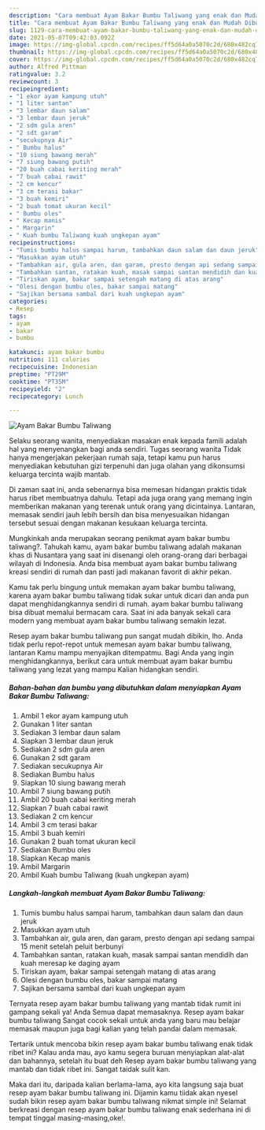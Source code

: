 ```yaml
---
description: "Cara membuat Ayam Bakar Bumbu Taliwang yang enak dan Mudah Dibuat"
title: "Cara membuat Ayam Bakar Bumbu Taliwang yang enak dan Mudah Dibuat"
slug: 1129-cara-membuat-ayam-bakar-bumbu-taliwang-yang-enak-dan-mudah-dibuat
date: 2021-05-07T09:42:03.092Z
image: https://img-global.cpcdn.com/recipes/ff5d64a0a5070c2d/680x482cq70/ayam-bakar-bumbu-taliwang-foto-resep-utama.jpg
thumbnail: https://img-global.cpcdn.com/recipes/ff5d64a0a5070c2d/680x482cq70/ayam-bakar-bumbu-taliwang-foto-resep-utama.jpg
cover: https://img-global.cpcdn.com/recipes/ff5d64a0a5070c2d/680x482cq70/ayam-bakar-bumbu-taliwang-foto-resep-utama.jpg
author: Alfred Pittman
ratingvalue: 3.2
reviewcount: 3
recipeingredient:
- "1 ekor ayam kampung utuh"
- "1 liter santan"
- "3 lembar daun salam"
- "3 lembar daun jeruk"
- "2 sdm gula aren"
- "2 sdt garam"
- "secukupnya Air"
- " Bumbu halus"
- "10 siung bawang merah"
- "7 siung bawang putih"
- "20 buah cabai keriting merah"
- "7 buah cabai rawit"
- "2 cm kencur"
- "3 cm terasi bakar"
- "3 buah kemiri"
- "2 buah tomat ukuran kecil"
- " Bumbu oles"
- " Kecap manis"
- " Margarin"
- " Kuah bumbu Taliwang kuah ungkepan ayam"
recipeinstructions:
- "Tumis bumbu halus sampai harum, tambahkan daun salam dan daun jeruk"
- "Masukkan ayam utuh"
- "Tambahkan air, gula aren, dan garam, presto dengan api sedang sampai 15 menit setelah peluit berbunyi"
- "Tambahkan santan, ratakan kuah, masak sampai santan mendidih dan kuah meresap ke daging ayam"
- "Tiriskan ayam, bakar sampai setengah matang di atas arang"
- "Olesi dengan bumbu oles, bakar sampai matang"
- "Sajikan bersama sambal dari kuah ungkepan ayam"
categories:
- Resep
tags:
- ayam
- bakar
- bumbu

katakunci: ayam bakar bumbu 
nutrition: 111 calories
recipecuisine: Indonesian
preptime: "PT29M"
cooktime: "PT35M"
recipeyield: "2"
recipecategory: Lunch

---
```



![Ayam Bakar Bumbu Taliwang](https://img-global.cpcdn.com/recipes/ff5d64a0a5070c2d/680x482cq70/ayam-bakar-bumbu-taliwang-foto-resep-utama.jpg)

Selaku seorang wanita, menyediakan masakan enak kepada famili adalah hal yang menyenangkan bagi anda sendiri. Tugas seorang  wanita Tidak hanya mengerjakan pekerjaan rumah saja, tetapi kamu pun harus menyediakan kebutuhan gizi terpenuhi dan juga olahan yang dikonsumsi keluarga tercinta wajib mantab.

Di zaman  saat ini, anda sebenarnya bisa memesan hidangan praktis tidak harus ribet membuatnya dahulu. Tetapi ada juga orang yang memang ingin memberikan makanan yang terenak untuk orang yang dicintainya. Lantaran, memasak sendiri jauh lebih bersih dan bisa menyesuaikan hidangan tersebut sesuai dengan makanan kesukaan keluarga tercinta. 



Mungkinkah anda merupakan seorang penikmat ayam bakar bumbu taliwang?. Tahukah kamu, ayam bakar bumbu taliwang adalah makanan khas di Nusantara yang saat ini disenangi oleh orang-orang dari berbagai wilayah di Indonesia. Anda bisa membuat ayam bakar bumbu taliwang kreasi sendiri di rumah dan pasti jadi makanan favorit di akhir pekan.

Kamu tak perlu bingung untuk memakan ayam bakar bumbu taliwang, karena ayam bakar bumbu taliwang tidak sukar untuk dicari dan anda pun dapat menghidangkannya sendiri di rumah. ayam bakar bumbu taliwang bisa dibuat memalui bermacam cara. Saat ini ada banyak sekali cara modern yang membuat ayam bakar bumbu taliwang semakin lezat.

Resep ayam bakar bumbu taliwang pun sangat mudah dibikin, lho. Anda tidak perlu repot-repot untuk memesan ayam bakar bumbu taliwang, lantaran Kamu mampu menyajikan ditempatmu. Bagi Anda yang ingin menghidangkannya, berikut cara untuk membuat ayam bakar bumbu taliwang yang lezat yang mampu Kalian hidangkan sendiri.

<!--inarticleads1-->

##### Bahan-bahan dan bumbu yang dibutuhkan dalam menyiapkan Ayam Bakar Bumbu Taliwang:

1. Ambil 1 ekor ayam kampung utuh
1. Gunakan 1 liter santan
1. Sediakan 3 lembar daun salam
1. Siapkan 3 lembar daun jeruk
1. Sediakan 2 sdm gula aren
1. Gunakan 2 sdt garam
1. Sediakan secukupnya Air
1. Sediakan  Bumbu halus
1. Siapkan 10 siung bawang merah
1. Ambil 7 siung bawang putih
1. Ambil 20 buah cabai keriting merah
1. Siapkan 7 buah cabai rawit
1. Sediakan 2 cm kencur
1. Ambil 3 cm terasi bakar
1. Ambil 3 buah kemiri
1. Gunakan 2 buah tomat ukuran kecil
1. Sediakan  Bumbu oles
1. Siapkan  Kecap manis
1. Ambil  Margarin
1. Ambil  Kuah bumbu Taliwang (kuah ungkepan ayam)




<!--inarticleads2-->

##### Langkah-langkah membuat Ayam Bakar Bumbu Taliwang:

1. Tumis bumbu halus sampai harum, tambahkan daun salam dan daun jeruk
1. Masukkan ayam utuh
1. Tambahkan air, gula aren, dan garam, presto dengan api sedang sampai 15 menit setelah peluit berbunyi
1. Tambahkan santan, ratakan kuah, masak sampai santan mendidih dan kuah meresap ke daging ayam
1. Tiriskan ayam, bakar sampai setengah matang di atas arang
1. Olesi dengan bumbu oles, bakar sampai matang
1. Sajikan bersama sambal dari kuah ungkepan ayam




Ternyata resep ayam bakar bumbu taliwang yang mantab tidak rumit ini gampang sekali ya! Anda Semua dapat memasaknya. Resep ayam bakar bumbu taliwang Sangat cocok sekali untuk anda yang baru mau belajar memasak maupun juga bagi kalian yang telah pandai dalam memasak.

Tertarik untuk mencoba bikin resep ayam bakar bumbu taliwang enak tidak ribet ini? Kalau anda mau, ayo kamu segera buruan menyiapkan alat-alat dan bahannya, setelah itu buat deh Resep ayam bakar bumbu taliwang yang mantab dan tidak ribet ini. Sangat taidak sulit kan. 

Maka dari itu, daripada kalian berlama-lama, ayo kita langsung saja buat resep ayam bakar bumbu taliwang ini. Dijamin kamu tiidak akan nyesel sudah bikin resep ayam bakar bumbu taliwang nikmat simple ini! Selamat berkreasi dengan resep ayam bakar bumbu taliwang enak sederhana ini di tempat tinggal masing-masing,oke!.

